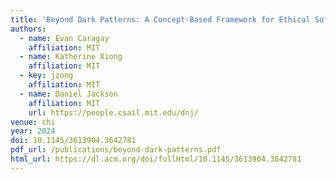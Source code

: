 ```yaml
---
title: 'Beyond Dark Patterns: A Concept-Based Framework for Ethical Software Design'
authors:
  - name: Evan Caragay
    affiliation: MIT
  - name: Katherine Xiong
    affiliation: MIT
  - key: jzong
    affiliation: MIT
  - name: Daniel Jackson
    affiliation: MIT
    url: https://people.csail.mit.edu/dnj/
venue: chi
year: 2024
doi: 10.1145/3613904.3642781
pdf_url: /publications/beyond-dark-patterns.pdf
html_url: https://dl.acm.org/doi/fullHtml/10.1145/3613904.3642781
---
```

